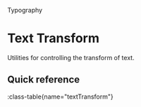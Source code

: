 <span text-primary fw-600>Typography</span>

# Text Transform

Utilities for controlling the transform of text.

## Quick reference

:class-table{name="textTransform"}
